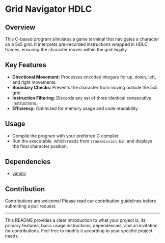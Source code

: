 # Grid Navigator HDLC

## Overview
This C-based program simulates a game terminal that navigates a character on a 5x5 grid. It interprets pre-recorded instructions wrapped in HDLC frames, ensuring the character moves within the grid legally.

## Key Features
- **Directional Movement:** Processes encoded integers for up, down, left, and right movements.
- **Boundary Checks:** Prevents the character from moving outside the 5x5 grid.
- **Instruction Filtering:** Discards any set of three identical consecutive instructions.
- **Efficiency:** Optimized for memory usage and code readability.

## Usage
- Compile the program with your preferred C compiler.
- Run the executable, which reads from `transmission.bin` and displays the final character position.

## Dependencies
- [yahdlc](https://github.com/bang-olufsen/yahdlc)

## Contribution
Contributions are welcome! Please read our contribution guidelines before submitting a pull request.

---

This README provides a clear introduction to what your project is, its primary features, basic usage instructions, dependencies, and an invitation for contributions. Feel free to modify it according to your specific project needs.